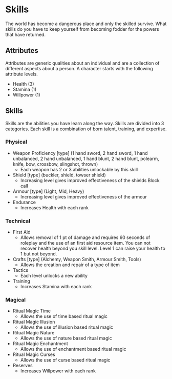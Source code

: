 # Skills

The world has become a dangerous place and only the skilled survive. What skills do you have to keep yourself from becoming fodder for the powers that have returned.

## Attributes
Attributes are generic qualities about an individual and are a collection of different aspects about a person. A character starts with the following attribute levels.
- Health (3)
- Stamina (1)
- Willpower (1)

## Skills
Skills are the abilities you have learn along the way. Skills are divided into 3 categories. Each skill is a combination of born talent, training, and expertise. 
### Physical
- Weapon Proficiency [type] (1 hand sword, 2 hand sword, 1 hand unbalanced, 2 hand unbalanced, 1 hand blunt, 2 hand blunt, polearm, knife, bow, crossbow, slingshot, thrown)
	- Each weapon has 2 or 3 abilities unlockable by this skill
- Shield [type] (buckler, shield, towser shield)
	- Increasing level gives improved effectiveness of the shields Block call
- Armour [type] (Light, Mid, Heavy)
	- Increasing level gives improved effectiveness of the armour
- Endurance
	- Increases Health with each rank
### Technical
- First Aid
	- Allows removal of 1 pt of damage and requires 60 seconds of roleplay and the use of an first aid resource item. You can not recover health beyond you skill level. Level 1 can raise your health to 1 but not beyond.
- Crafts [type] (Alchemy, Weapon Smith, Armour Smith, Tools)
	- Allows the creation and repair of a type of item
- Tactics
	- Each level unlocks a new ability
- Training
	- Increases Stamina with each rank
### Magical
- Ritual Magic Time
    - Allows the use of time based ritual magic
- Ritual Magic Illusion
    - Allows the use of illusion based ritual magic
- Ritual Magic Nature
    - Allows the use of nature based ritual magic
- Ritual Magic Enchantment
    - Allows the use of enchantment based ritual magic
- Ritual Magic Curses
    - Allows the use of curse based ritual magic
- Reserves
    - Increases Willpower with each rank

